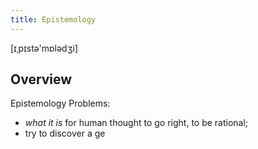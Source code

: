 ```yaml
---
title: Epistemology
---
```


[ɪˌpɪstə'mɒlədʒi]

## Overview


Epistemology Problems:
  * *what it is* for human thought to go right, to be rational;
  * try to discover a ge
